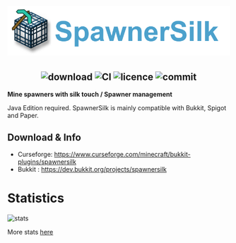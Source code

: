 <h1  align="center">
    <img src="spawnersilk-logo.png" alt="SpawnerSilk" width="800" /><br>
</h1>

<h2  align="center">
        <img src="http://cf.way2muchnoise.eu/full_322295_downloads.svg" alt="download"/> 
    <img src="https://circleci.com/gh/apavarino/SpawnerSilk.svg?style=shield" alt="CI"/>
    <img src="https://img.shields.io/github/license/apavarino/spawnersilk" alt="licence"/>
    <img src="https://img.shields.io/github/last-commit/apavarino/spawnersilk" alt="commit"/> 
</h2>


**Mine spawners with silk touch / Spawner management**

Java Edition required. SpawnerSilk is mainly compatible with Bukkit, Spigot and Paper.

## Download & Info

* Curseforge: https://www.curseforge.com/minecraft/bukkit-plugins/spawnersilk
* Bukkit : https://dev.bukkit.org/projects/spawnersilk

# Statistics
<img align="center" src="https://bstats.org/signatures/bukkit/Spawnersilk.svg" alt="stats"/> 

More stats [here](https://bstats.org/plugin/bukkit/SpawnerSilk/5536)
